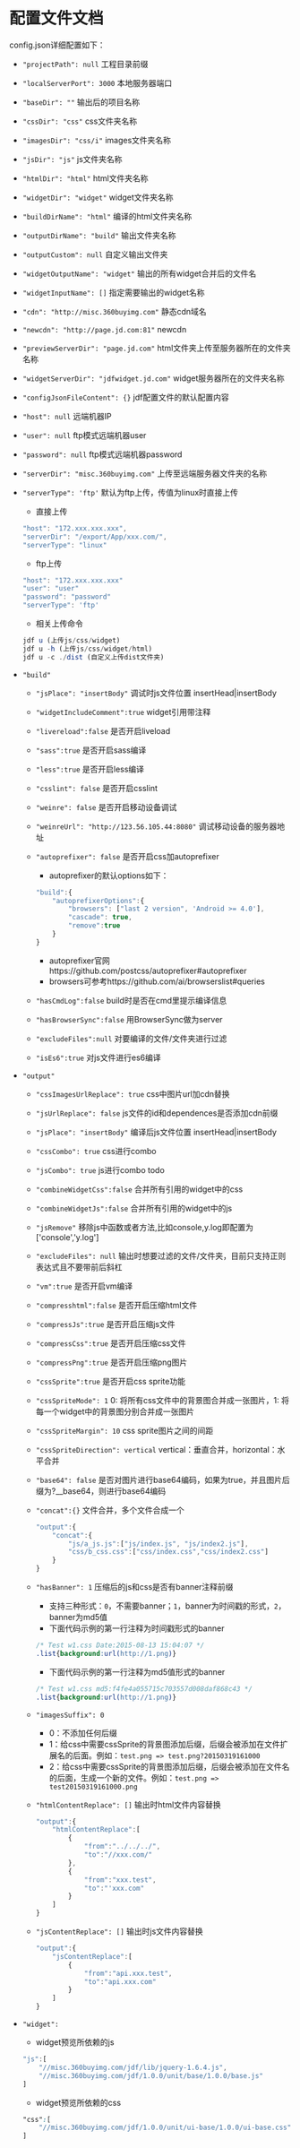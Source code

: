 # 配置文件文档

config.json详细配置如下：
	
* `"projectPath": null` 工程目录前缀
* `"localServerPort": 3000` 本地服务器端口
* `"baseDir": ""` 输出后的项目名称
* `"cssDir": "css"` css文件夹名称
* `"imagesDir": "css/i"` images文件夹名称
* `"jsDir": "js"` js文件夹名称
* `"htmlDir": "html"` html文件夹名称
* `"widgetDir": "widget"` widget文件夹名称
* `"buildDirName": "html"` 编译的html文件夹名称
* `"outputDirName": "build"` 输出文件夹名称
* `"outputCustom": null` 自定义输出文件夹
* `"widgetOutputName": "widget"` 输出的所有widget合并后的文件名
* `"widgetInputName": []` 指定需要输出的widget名称
* `"cdn": "http://misc.360buyimg.com"` 静态cdn域名
* `"newcdn": "http://page.jd.com:81"` newcdn
* `"previewServerDir": "page.jd.com"` html文件夹上传至服务器所在的文件夹名称
* `"widgetServerDir": "jdfwidget.jd.com"` widget服务器所在的文件夹名称
* `"configJsonFileContent": {}` jdf配置文件的默认配置内容
* `"host": null` 远端机器IP
* `"user": null` ftp模式远端机器user
* `"password": null` ftp模式远端机器password
* `"serverDir": "misc.360buyimg.com"` 上传至远端服务器文件夹的名称
* `"serverType": 'ftp'` 默认为ftp上传，传值为linux时直接上传
	
	* 直接上传

	```javascript
	"host": "172.xxx.xxx.xxx",
	"serverDir": "/export/App/xxx.com/",
	"serverType": "linux"
	```
	* ftp上传

	```javascript
	"host": "172.xxx.xxx.xxx" 
	"user": "user" 
	"password": "password"
	"serverType": 'ftp'
	```

	* 相关上传命令

	```javascript
	jdf u (上传js/css/widget)
	jdf u -h (上传js/css/widget/html)
	jdf u -c ./dist (自定义上传dist文件夹)
	```
* `"build"`	
	* `"jsPlace": "insertBody"` 调试时js文件位置 insertHead|insertBody
	* `"widgetIncludeComment":true` widget引用带注释
	* `"livereload":false` 是否开启liveload
	* `"sass":true` 是否开启sass编译
	* `"less":true` 是否开启less编译
	* `"csslint": false` 是否开启csslint
	* `"weinre": false` 是否开启移动设备调试
	* `"weinreUrl": "http://123.56.105.44:8080"` 调试移动设备的服务器地址
	* `"autoprefixer": false` 是否开启css加autoprefixer
		* autoprefixer的默认options如下：
		
		```javascript
		"build":{
			"autoprefixerOptions":{
				"browsers": ["last 2 version", 'Android >= 4.0'],
		    	"cascade": true,
		    	"remove":true
			}
		}
		```
		* autoprefixer官网https://github.com/postcss/autoprefixer#autoprefixer
		* browsers可参考https://github.com/ai/browserslist#queries
	* `"hasCmdLog":false` build时是否在cmd里提示编译信息
	* `"hasBrowserSync":false` 用BrowserSync做为server
	* `"excludeFiles":null` 对要编译的文件/文件夹进行过滤
	* `"isEs6":true` 对js文件进行es6编译
* `"output"`
	* `"cssImagesUrlReplace": true` css中图片url加cdn替换
	* `"jsUrlReplace": false` js文件的id和dependences是否添加cdn前缀
	* `"jsPlace": "insertBody"` 编译后js文件位置 insertHead|insertBody
	* `"cssCombo": true` css进行combo
	* `"jsCombo": true` js进行combo todo
	* `"combineWidgetCss":false` 合并所有引用的widget中的css
	* `"combineWidgetJs":false` 合并所有引用的widget中的js
	* `"jsRemove"` 移除js中函数或者方法,比如console,y.log即配置为['console','y.log']
	* `"excludeFiles": null` 输出时想要过滤的文件/文件夹，目前只支持正则表达式且不要带前后斜杠
	* `"vm":true` 是否开启vm编译
	* `"compresshtml":false` 是否开启压缩html文件
	* `"compressJs":true` 是否开启压缩js文件
	* `"compressCss":true` 是否开启压缩css文件
	* `"compressPng":true` 是否开启压缩png图片
	* `"cssSprite":true` 是否开启css sprite功能
	* `"cssSpriteMode": 1` 0: 将所有css文件中的背景图合并成一张图片，1: 将每一个widget中的背景图分别合并成一张图片
	* `"cssSpriteMargin": 10` css sprite图片之间的间距
	* `"cssSpriteDirection": vertical` vertical：垂直合并，horizontal：水平合并
	* `"base64": false` 是否对图片进行base64编码，如果为true，并且图片后缀为?__base64，则进行base64编码	
	* `"concat":{}` 文件合并，多个文件合成一个
		
		```javascript
		"output":{
			"concat":{
				"js/a_js.js":["js/index.js", "js/index2.js"],
				"css/b_css.css":["css/index.css","css/index2.css"]
			}
		}
		```
	* `"hasBanner": 1` 压缩后的js和css是否有banner注释前缀
		* 支持三种形式：`0`，不需要banner；`1`，banner为时间戳的形式，`2`，banner为md5值
		* 下面代码示例的第一行注释为时间戳形式的banner
		
		```css
		/* Test w1.css Date:2015-08-13 15:04:07 */
		.list{background:url(http://1.png)}
		```
		* 下面代码示例的第一行注释为md5值形式的banner
		
		```css
		/* Test w1.css md5:f4fe4a055715c703557d008daf868c43 */
		.list{background:url(http://1.png)}
		```
	* `"imagesSuffix": 0`
		
		* 0：不添加任何后缀
		* 1：给css中需要cssSprite的背景图添加后缀，后缀会被添加在文件扩展名的后面。例如：`test.png => test.png?20150319161000`
		* 2：给css中需要cssSprite的背景图添加后缀，后缀会被添加在文件名的后面，生成一个新的文件。例如：`test.png => test20150319161000.png`

	* `"htmlContentReplace": []` 输出时html文件内容替换
		
		```javascript
		"output":{
		  	"htmlContentReplace":[
			  	{
					"from":"../../../",
					"to":"//xxx.com/"
				},
				{
					"from":"xxx.test",
					"to":"'xxx.com"
				}
			]
		}
		```
	* `"jsContentReplace": []` 输出时js文件内容替换
		
		```javascript
		"output":{
			"jsContentReplace":[
				{
					"from":"api.xxx.test",
					"to":"api.xxx.com"
				}
			]
		}
		```
* `"widget":`
	* widget预览所依赖的js
	```javascript
	"js":[
		"//misc.360buyimg.com/jdf/lib/jquery-1.6.4.js",
		"//misc.360buyimg.com/jdf/1.0.0/unit/base/1.0.0/base.js"
	]
	```
	* widget预览所依赖的css
	```css
	"css":[
		"//misc.360buyimg.com/jdf/1.0.0/unit/ui-base/1.0.0/ui-base.css"
	]
	```

		